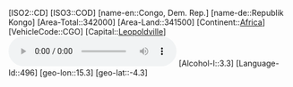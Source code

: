 ﻿---
location: [-4.3,15.3]
type: Country
tags:
- geo/Country

SpocWebEntityId: 26862
isDeleted: false
confidential: public

---
[ISO2::CD]
[ISO3::COD]
[name-en::Congo, Dem. Rep.]
[name-de::Republik Kongo]
[Area-Total::342000]
[Area-Land::341500]
[Continent::[Africa](geo/Continent/Africa.md)]
[VehicleCode::CGO]
[Capital::[Leopoldville](geo/Continent/Africa/Congo,_Dem._Rep/Leopoldville.md)]
![Anthem-Congo](xLarge/National-Anthem/Anthem-Congo.mp3)
[Alcohol-l::3.3]
[Language-Id::496]
[geo-lon::15.3]
[geo-lat::-4.3]

